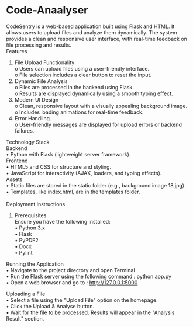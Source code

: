 # Code-Anaalyser
CodeSentry is a web-based application built using Flask and HTML. It allows users to upload files and analyze them dynamically. The system provides a clean and responsive user interface, with real-time feedback on file processing and results.<br>
Features
1.	File Upload Functionality<br>
o	Users can upload files using a user-friendly interface.<br>
o	File selection includes a clear button to reset the input.<br>
2.	Dynamic File Analysis<br>
o	Files are processed in the backend using Flask.<br>
o	Results are displayed dynamically using a smooth typing effect.<br>
3.	Modern UI Design<br>
o	Clean, responsive layout with a visually appealing background image.<br>
o	Includes loading animations for real-time feedback.<br>
4.	Error Handling<br>
o	User-friendly messages are displayed for upload errors or backend failures.<br>


Technology Stack<br>
Backend<br>
•	Python with Flask (lightweight server framework).<br>
Frontend<br>
•	HTML5 and CSS for structure and styling.<br>
•	JavaScript for interactivity (AJAX, loaders, and typing effects).<br>
Assets<br>
•	Static files are stored in the static folder (e.g., background image 18.jpg).<br>
•	Templates, like index.html, are in the templates folder.<br>
<br>
Deployment Instructions <br>
1. Prerequisites<br>
Ensure you have the following installed:<br>
•	Python 3.x<br>
•	Flask<br>
•	PyPDF2<br>
•	Docx<br>
•	Pylint<br>

Running the Application<br>
•	Navigate to the project directory and open Terminal<br>
•	Run the Flask server using the following command : python app.py<br>
•	Open a web browser and go to : http://127.0.0.1:5000<br>

Uploading a File<br>
•	Select a file using the "Upload File" option on the homepage.<br>
•	Click the Upload & Analyse button.<br>
•	Wait for the file to be processed. Results will appear in the "Analysis Result" section.<br>

